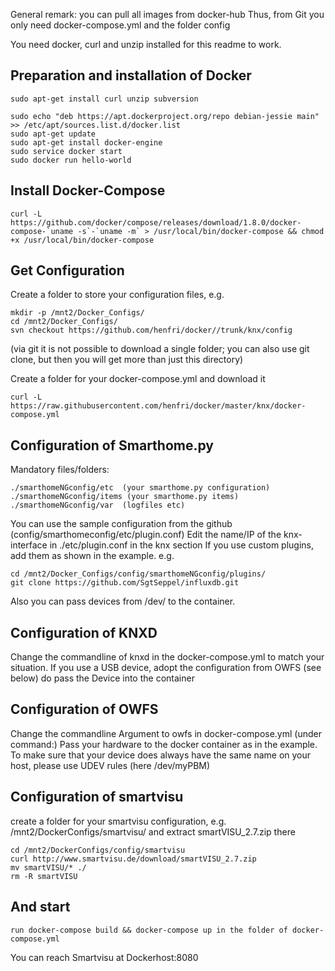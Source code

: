 General remark:
you can pull all images from docker-hub
Thus, from Git you only need docker-compose.yml and the folder config

You need docker, curl and unzip installed for this readme to work.
## Preparation and installation of Docker ## 
```   
sudo apt-get install curl unzip subversion

sudo echo "deb https://apt.dockerproject.org/repo debian-jessie main" >> /etc/apt/sources.list.d/docker.list
sudo apt-get update 
sudo apt-get install docker-engine
sudo service docker start
sudo docker run hello-world
```

## Install Docker-Compose
```
curl -L https://github.com/docker/compose/releases/download/1.8.0/docker-compose-`uname -s`-`uname -m` > /usr/local/bin/docker-compose && chmod +x /usr/local/bin/docker-compose
```

## Get Configuration
Create a folder to store your configuration files, e.g. 
```
mkdir -p /mnt2/Docker_Configs/
cd /mnt2/Docker_Configs/
svn checkout https://github.com/henfri/docker//trunk/knx/config
``` 
(via git it is not possible to download a single folder; you can also use git clone, but then you will get more than just this directory)


Create a folder for your docker-compose.yml and download it
```
curl -L https://raw.githubusercontent.com/henfri/docker/master/knx/docker-compose.yml
```

## Configuration of Smarthome.py
Mandatory files/folders:
```
./smarthomeNGconfig/etc  (your smarthome.py configuration)
./smarthomeNGconfig/items (your smarthome.py items)
./smarthomeNGconfig/var  (logfiles etc)
```

You can use the sample configuration from the github (config/smarthomeconfig/etc/plugin.conf)
Edit the name/IP of the knx-interface in ./etc/plugin.conf in the knx section
If you use custom plugins, add them as shown in the example. 
e.g.
``` 
cd /mnt2/Docker_Configs/config/smarthomeNGconfig/plugins/
git clone https://github.com/SgtSeppel/influxdb.git
```

Also you can pass devices from /dev/ to the container.



## Configuration of KNXD
Change the commandline of knxd in the docker-compose.yml to match your situation. If you use a USB device, adopt the configuration from OWFS (see below) do pass the Device into the container


## Configuration of OWFS
Change the commandline Argument to owfs in docker-compose.yml (under command:)
Pass your hardware to the docker container as in the example.
To make sure that your device does always have the same name on your host, please use UDEV rules (here /dev/myPBM)

            
## Configuration of smartvisu
create a folder for your smartvisu configuration, e.g. /mnt2/DockerConfigs/smartvisu/ and extract smartVISU_2.7.zip there
```
cd /mnt2/DockerConfigs/config/smartvisu
curl http://www.smartvisu.de/download/smartVISU_2.7.zip
mv smartVISU/* ./
rm -R smartVISU
```

## And start
```
run docker-compose build && docker-compose up in the folder of docker-compose.yml
```

You can reach Smartvisu at Dockerhost:8080
